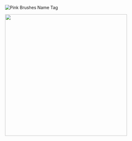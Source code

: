 ![Pink Brushes Name Tag](https://user-images.githubusercontent.com/76403961/178815673-cf6ebf49-f479-4ef1-b648-b7fc4584d6f7.png)


<a href="https://github.com/anuraghazra/convoychat">
  <img width="400" img align="center" src="https://github-readme-stats.vercel.app/api/top-langs/?username=talornan&layout=compact&theme=radical" />
</a>
